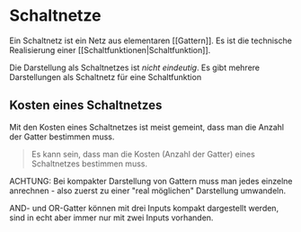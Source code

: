 # Schaltnetze

Ein Schaltnetz ist ein Netz aus elementaren [[Gattern]]. Es ist die technische Realisierung einer [[Schaltfunktionen|Schaltfunktion]].

Die Darstellung als Schaltnetzes ist *nicht eindeutig*. Es gibt mehrere Darstellungen als Schaltnetz für eine Schaltfunktion

## Kosten eines Schaltnetzes

Mit den Kosten eines Schaltnetzes ist meist gemeint, dass man die Anzahl der Gatter bestimmen muss. 

> Es kann sein, dass man die Kosten (Anzahl der Gatter) eines Schaltnetzes bestimmen muss.

ACHTUNG: Bei kompakter Darstellung von Gattern muss man jedes einzelne anrechnen - also zuerst zu einer "real möglichen" Darstellung umwandeln.

AND- und OR-Gatter können mit drei Inputs kompakt dargestellt werden, sind in echt aber immer nur mit zwei Inputs vorhanden.

